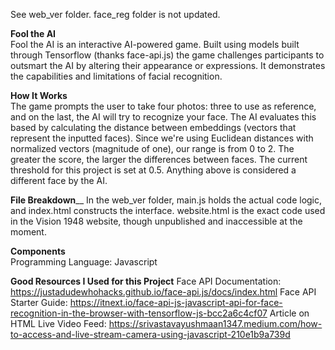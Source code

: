See web_ver folder. face_reg folder is not updated.

**Fool the AI**  
Fool the AI is an interactive AI-powered game. Built using models built through Tensorflow (thanks face-api.js) the game challenges participants to outsmart the AI by altering their appearance or expressions. It demonstrates the capabilities and limitations of facial recognition.  

**How It Works**    
The game prompts the user to take four photos: three to use as reference, and on the last, the AI will try to recognize your face. The AI evaluates this based by calculating the distance between embeddings (vectors that represent the inputted faces). Since we're using Euclidean distances with normalized vectors (magnitude of one), our range is from 0 to 2. The greater the score, the larger the differences between faces. The current threshold for this project is set at 0.5. Anything above is considered a different face by the AI.  

**File Breakdown**__
In the web_ver folder, main.js holds the actual code logic, and index.html constructs the interface. website.html is the exact code used in the Vision 1948 website, though unpublished and inaccessible at the moment.

**Components**  
Programming Language: Javascript  

**Good Resources I Used for this Project**
Face API Documentation: https://justadudewhohacks.github.io/face-api.js/docs/index.html 
Face API Starter Guide: https://itnext.io/face-api-js-javascript-api-for-face-recognition-in-the-browser-with-tensorflow-js-bcc2a6c4cf07
Article on HTML Live Video Feed: https://srivastavayushmaan1347.medium.com/how-to-access-and-live-stream-camera-using-javascript-210e1b9a739d
